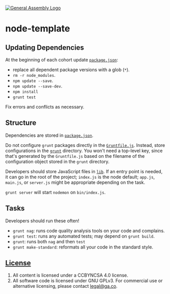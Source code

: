 [![General Assembly Logo](https://camo.githubusercontent.com/1a91b05b8f4d44b5bbfb83abac2b0996d8e26c92/687474703a2f2f692e696d6775722e636f6d2f6b6538555354712e706e67)](https://generalassemb.ly/education/web-development-immersive)

# node-template

## Updating Dependencies

At the beginning of each cohort update [`package.json`](package.json):

-   replace all dependent package versions with a glob (`*`).
-   `rm -r node_modules`.
-   `npm update --save`.
-   `npm update --save-dev`.
-   `npm install`
-   `grunt test`

Fix errors and conflicts as necessary.

## Structure

Dependencies are stored in [`package.json`](package.json).

Do not configure `grunt` packages directly in the
[`Gruntfile.js`](Gruntfile.js). Instead, store configurations in the
[`grunt`](grunt) directory. You won't need a top-level key, since that's
generated by the `Gruntfile.js` based on the filename of the configuration
object stored in the `grunt` directory.

Developers should store JavaScript files in [`lib`](lib). If an entry point is
needed, it can go in the root of the project; `index.js` is the node default;
`app.js`, `main.js`, or `server.js` might be appropriate depending on the task.

`grunt server` will start `nodemon` on `bin/index.js`.

## Tasks

Developers should run these often!

-   `grunt nag`: runs code quality analysis tools on your code
    and complains.
-   `grunt test`: runs any automated tests; may depend on `grunt build`.
-   `grunt`: runs both `nag` and then `test`
-   `grunt make-standard`: reformats all your code in the standard style.

## [License](LICENSE)

1.  All content is licensed under a CC­BY­NC­SA 4.0 license.
1.  All software code is licensed under GNU GPLv3. For commercial use or
    alternative licensing, please contact legal@ga.co.
